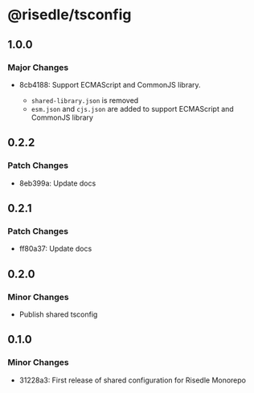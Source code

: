 # @risedle/tsconfig

## 1.0.0

### Major Changes

-   8cb4188: Support ECMAScript and CommonJS library.

    -   `shared-library.json` is removed
    -   `esm.json` and `cjs.json` are added to support ECMAScript and CommonJS
        library

## 0.2.2

### Patch Changes

-   8eb399a: Update docs

## 0.2.1

### Patch Changes

-   ff80a37: Update docs

## 0.2.0

### Minor Changes

-   Publish shared tsconfig

## 0.1.0

### Minor Changes

-   31228a3: First release of shared configuration for Risedle Monorepo
